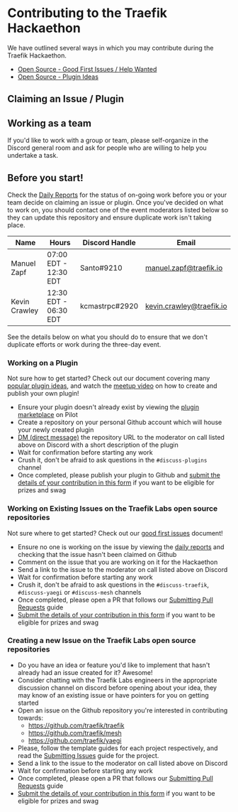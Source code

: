 # Contributing to the Traefik Hackaethon

We have outlined several ways in which you may contribute during the Traefik Hackaethon.

- [Open Source - Good First Issues / Help Wanted](/ISSUES.md)
- [Open Source - Plugin Ideas](/PLUGINS.md)

Claiming an Issue / Plugin
---

## Working as a team

If you'd like to work with a group or team, please self-organize in the Discord general room and ask for people who are willing to help you undertake a task.

## Before you start!

Check the [Daily Reports](/daily/README.md) for the status of on-going work before you or your team decide on claiming an issue or plugin. Once you've decided on what to work on, you should contact one of the event moderators listed below so they can update this repository and ensure duplicate work isn't taking place.

| Name          | Hours                 | Discord Handle     | Email                    |
|---------------|-----------------------|--------------------|--------------------------|
| Manuel Zapf   | 07:00 EDT - 12:30 EDT | Santo#9210         | manuel.zapf@traefik.io   |
| Kevin Crawley | 12:30 EDT - 06:30 EDT | kcmastrpc#2920     | kevin.crawley@traefik.io |

See the details below on what you should do to ensure that we don't duplicate efforts or work during the three-day event.

### Working on a Plugin

Not sure how to get started? Check out our document covering many [popular plugin ideas](/PLUGINS.md), and watch the [meetup video]() on how to create and publish your own plugin!

- Ensure your plugin doesn't already exist by viewing the [plugin marketplace](https://pilot.traefik.io/plugins) on Pilot
- Create a repository on your personal Github account which will house your newly created plugin
- [DM (direct message)](https://www.techjunkie.com/discord-dm-someone/) the repository URL to the moderator on call listed above on Discord with a short description of the plugin
- Wait for confirmation before starting any work
- Crush it, don't be afraid to ask questions in the `#discuss-plugins` channel
- Once completed, please publish your plugin to Github and [submit the details of your contribution in this form](https://forms.gle/DwGto9niCuxi84qM9) if you want to be eligible for prizes and swag

### Working on Existing Issues on the Traefik Labs open source repositories

Not sure where to get started? Check out our [good first issues](/ISSUES.md) document!

- Ensure no one is working on the issue by viewing the [daily reports](/daily/README.md) and checking that the issue hasn't been claimed on Github
- Comment on the issue that you are working on it for the Hackaethon
- Send a link to the issue to the moderator on call listed above on Discord
- Wait for confirmation before starting any work
- Crush it, don't be afraid to ask questions in the `#discuss-traefik`, `#discuss-yaegi` or `#discuss-mesh` channels
- Once completed, please open a PR that follows our [Submitting Pull Requests](https://doc.traefik.io/traefik/contributing/submitting-pull-requests/) guide
- [Submit the details of your contribution in this form](https://forms.gle/DwGto9niCuxi84qM9) if you want to be eligible for prizes and swag

### Creating a new Issue on the Traefik Labs open source repositories

- Do you have an idea or feature you'd like to implement that hasn't already had an issue created for it? Awesome!
- Consider chatting with the Traefik Labs engineers in the appropriate discussion channel on discord before opening about your idea, they may know of an existing issue or have pointers for you on getting started
- Open an issue on the Github repository you're interested in contributing towards:
  - https://github.com/traefik/traefik
  - https://github.com/traefik/mesh
  - https://github.com/traefik/yaegi
- Please, follow the template guides for each project respectively, and read the [Submitting Issues](https://doc.traefik.io/traefik/contributing/submitting-issues/) guide for the project.
- Send a link to the issue to the moderator on call listed above on Discord
- Wait for confirmation before starting any work
- Once completed, please open a PR that follows our [Submitting Pull Requests](https://doc.traefik.io/traefik/contributing/submitting-pull-requests/) guide
- [Submit the details of your contribution in this form](https://forms.gle/DwGto9niCuxi84qM9) if you want to be eligible for prizes and swag